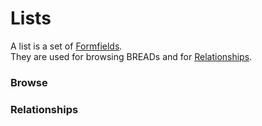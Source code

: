 # Lists

A list is a set of [Formfields](formfields.md).  
They are used for browsing BREADs and for [Relationships](relationships.md).  

### Browse


### Relationships
